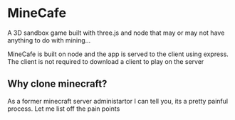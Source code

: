 # MineCafe
A 3D sandbox game built with three.js and node that may or may not have anything to do with mining...

MineCafe is built on node and the app is served to the client using express. The client is not required to download a client to play on the server

## Why clone minecraft?
As a former minecraft server administartor I can tell you, its a pretty painful process. Let me list off the pain points